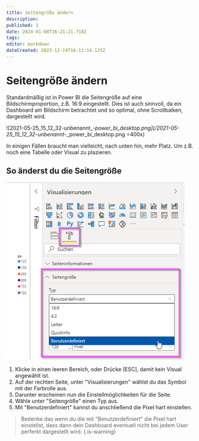```yaml
---
title: Seitengröße ändern
description: 
published: 1
date: 2024-01-08T16:21:21.718Z
tags: 
editor: markdown
dateCreated: 2023-12-19T16:11:14.125Z
---
```


# Seitengröße ändern
Standardmäßig ist in Power BI die Seitengröße auf eine Bildschirmproportion, z.B. 16:9 eingestellt.
Dies ist auch sinnvoll, da ein Dashboard am Bildschirm betrachtet und so optimal, ohne Scrollbalken, dargestellt wird.


![2021-05-25_15_12_32-unbenannt_-_power_bi_desktop.png](/2021-05-25_15_12_32-unbenannt_-_power_bi_desktop.png =400x)

In einigen Fällen braucht man vielleicht, nach unten hin, mehr Platz. Um z.B. noch eine Tabelle oder Visual zu plazieren.

## So änderst du die Seitengröße
![2021-05-25_15_29_07-unbenannt_-_power_bi_desktop.png](/2021-05-25_15_29_07-unbenannt_-_power_bi_desktop.png)
1. Klicke in einen leeren Bereich, oder Drücke [ESC], damit kein Visual angewählt ist.
2. Auf der rechten Seite, unter "Visualisierungen" wählst du das Symbol mit der Farbrolle aus.
3. Darunter erscheinen nun die Einstellmöglichkeiten für die Seite.
4. Wähle unter "Seitengröße" einen Typ aus.
5. Mit "Benutzerdefiniert" kannst du anschließend die Pixel hart einstellen.
> Bedenke das wenn du die mit "Benutzerdefiniert" die Pixel hart einstellst, dass dann dein Dashboard eventuell nicht bei jedem User perferkt dargestellt wird.
{.is-warning}